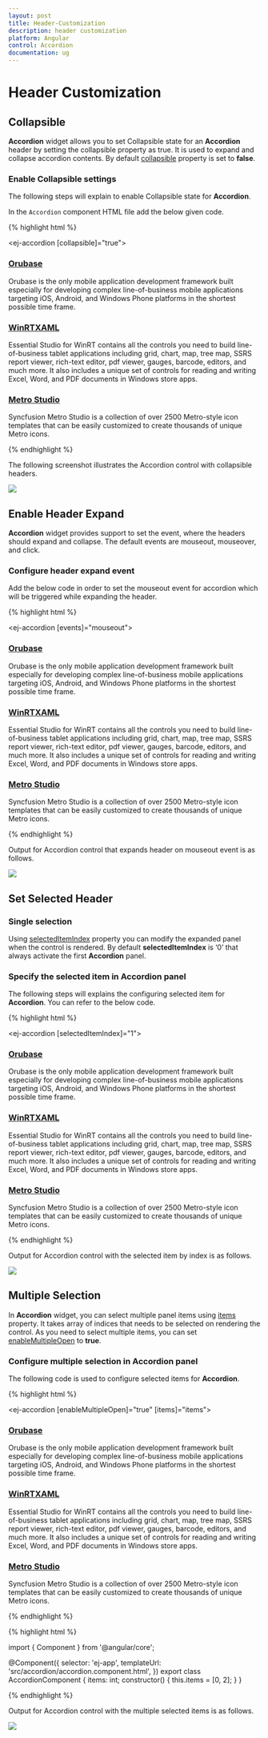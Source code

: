```yaml
---
layout: post
title: Header-Customization
description: header customization
platform: Angular
control: Accordion 
documentation: ug
---
```


# Header Customization

## Collapsible

**Accordion** widget allows you to set Collapsible state for an **Accordion** header by setting the collapsible property as true. It is used to expand and collapse accordion contents. By default [collapsible](https://help.syncfusion.com/api/js/ejaccordion#members:collapsible) property is set to **false**.

### Enable Collapsible settings

The following steps will explain to enable Collapsible state for **Accordion**.

In the `Accordion` component HTML file add the below given code.

{% highlight html %}

<ej-accordion [collapsible]="true">
    <h3>
        <a href="#">Orubase</a>
    </h3>
    <div>
        Orubase is the only mobile application development framework built especially for developing complex line-of-business mobile applications targeting iOS, Android, and Windows Phone platforms in the shortest possible time frame.
    </div>
    <h3>
        <a href="#">WinRTXAML</a>
    </h3>
    <div>
        Essential Studio for WinRT contains all the controls you need to build line-of-business tablet applications including grid, chart, map, tree map, SSRS report viewer, rich-text editor, pdf viewer, gauges, barcode, editors, and much more. It also includes a unique set of controls for reading and writing Excel, Word, and PDF documents in Windows store apps.
    </div>
    <h3>
        <a href="#">Metro Studio</a>
    </h3>
    <div>
        Syncfusion Metro Studio is a collection of over 2500 Metro-style icon templates that can be easily customized to create thousands of unique Metro icons.
    </div>
</ej-accordion>

{% endhighlight %}

The following screenshot illustrates the Accordion control with collapsible headers.


![](Header-customization_images/Header-customization_img1.png) 

## Enable Header Expand

**Accordion** widget provides support to set the event, where the headers should expand and collapse. The default events are mouseout, mouseover, and click.

### Configure header expand event

Add the below code in order to set the mouseout event for accordion which will be triggered while expanding the header.

{% highlight html %}

<ej-accordion [events]="mouseout">
    <h3>
        <a href="#">Orubase</a>
    </h3>
    <div>
        Orubase is the only mobile application development framework built especially for developing complex line-of-business mobile applications targeting iOS, Android, and Windows Phone platforms in the shortest possible time frame.
    </div>
    <h3>
        <a href="#">WinRTXAML</a>
    </h3>
    <div>
        Essential Studio for WinRT contains all the controls you need to build line-of-business tablet applications including grid, chart, map, tree map, SSRS report viewer, rich-text editor, pdf viewer, gauges, barcode, editors, and much more. It also includes a unique set of controls for reading and writing Excel, Word, and PDF documents in Windows store apps.
    </div>
    <h3>
        <a href="#">Metro Studio</a>
    </h3>
    <div>
        Syncfusion Metro Studio is a collection of over 2500 Metro-style icon templates that can be easily customized to create thousands of unique Metro icons.
    </div>
</ej-accordion>

{% endhighlight %}

Output for Accordion control that expands header on mouseout event is as follows.


![](Header-customization_images/Header-customization_img2.png) 

## Set Selected Header

### Single selection

Using [selectedItemIndex](https://help.syncfusion.com/api/js/ejaccordion#members:selecteditemindex) property you can modify the expanded panel when the control is rendered. By default **selectedItemIndex** is ‘0’ that always activate the first **Accordion** panel.

### Specify the selected item in Accordion panel

The following steps will explains the configuring selected item for **Accordion**. You can refer to the below code.

{% highlight html %}

 <ej-accordion [selectedItemIndex]="1">
    <h3>
        <a href="#">Orubase</a>
    </h3>
    <div>
        Orubase is the only mobile application development framework built especially for developing complex line-of-business mobile applications targeting iOS, Android, and Windows Phone platforms in the shortest possible time frame.
    </div>
    <h3>
        <a href="#">WinRTXAML</a>
    </h3>
    <div>
        Essential Studio for WinRT contains all the controls you need to build line-of-business tablet applications including grid, chart, map, tree map, SSRS report viewer, rich-text editor, pdf viewer, gauges, barcode, editors, and much more. It also includes a unique set of controls for reading and writing Excel, Word, and PDF documents in Windows store apps.
    </div>
    <h3>
        <a href="#">Metro Studio</a>
    </h3>
    <div>
        Syncfusion Metro Studio is a collection of over 2500 Metro-style icon templates that can be easily customized to create thousands of unique Metro icons.
    </div>
</ej-accordion>

{% endhighlight %}

Output for Accordion control with the selected item by index is as follows.

![](Header-customization_images/Header-customization_img3.png) 

## Multiple Selection

In **Accordion** widget, you can select multiple panel items using [items](https://help.syncfusion.com/api/js/ejaccordion#members:items) property. It takes array of indices that needs to be selected on rendering the control. As you need to select multiple items, you can set [enableMultipleOpen](https://help.syncfusion.com/api/js/ejaccordion#members:enablemultipleopen) to **true**.

### Configure multiple selection in Accordion panel

The following code is used to configure selected items for **Accordion**.

{% highlight html %}

 <ej-accordion [enableMultipleOpen]="true" [items]="items">
    <h3>
        <a href="#">Orubase</a>
    </h3>
    <div>
        Orubase is the only mobile application development framework built especially for developing complex line-of-business mobile applications targeting iOS, Android, and Windows Phone platforms in the shortest possible time frame.
    </div>
    <h3>
        <a href="#">WinRTXAML</a>
    </h3>
    <div>
        Essential Studio for WinRT contains all the controls you need to build line-of-business tablet applications including grid, chart, map, tree map, SSRS report viewer, rich-text editor, pdf viewer, gauges, barcode, editors, and much more. It also includes a unique set of controls for reading and writing Excel, Word, and PDF documents in Windows store apps.
    </div>
    <h3>
        <a href="#">Metro Studio</a>
    </h3>
    <div>
        Syncfusion Metro Studio is a collection of over 2500 Metro-style icon templates that can be easily customized to create thousands of unique Metro icons.
    </div>
</ej-accordion>

{% endhighlight %}

{% highlight html %}

import { Component } from '@angular/core';

@Component({
    selector: 'ej-app',
    templateUrl: 'src/accordion/accordion.component.html',
})
export class AccordionComponent {
    items: int;
    constructor() {
        this.items = [0, 2];
    }
}

{% endhighlight %}

Output for Accordion control with the multiple selected items is as follows.


![](Header-customization_images/Header-customization_img4.png)